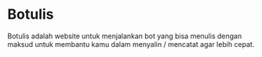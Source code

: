 # Botulis
Botulis adalah website untuk menjalankan bot yang bisa menulis dengan maksud untuk membantu kamu dalam menyalin / mencatat agar lebih cepat.
